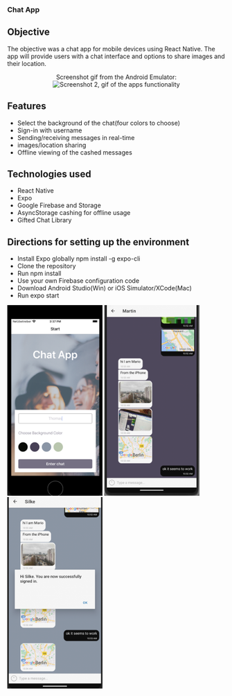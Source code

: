 ### Chat App

## Objective

The objective was a chat app for mobile devices using React Native. The app will provide users with a chat interface and options to share images and their location.

<p align="center">Screenshot gif from the Android Emulator: <img src="https://github.com/ilsegaertner/chat-app/blob/main/assets/gif%20for%20chat%20app.gif" alt="Screenshot 2, gif of the apps functionality" width="220">

</p>

## Features

- Select the background of the chat(four colors to choose)
- Sign-in with username
- Sending/receiving messages in real-time
- images/location sharing
- Offline viewing of the cashed messages

## Technologies used

- React Native
- Expo
- Google Firebase and Storage
- AsyncStorage cashing for offline usage
- Gifted Chat Library

## Directions for setting up the environment

- Install Expo globally npm install -g expo-cli
- Clone the repository
- Run npm install
- Use your own Firebase configuration code
- Download Android Studio(Win) or iOS Simulator/XCode(Mac)
- Run expo start

<img width="220" alt="Screenshot 1 from app" src="https://github.com/ilsegaertner/chat-app/blob/main/assets/screen1.png"> <img width="220" alt="Screenshot 2 from app" src="https://github.com/ilsegaertner/chat-app/blob/main/assets/screen-example.png"><img width="220" alt="Screenshot 3 from app" src="https://github.com/ilsegaertner/chat-app/blob/main/assets/screen-example2.png">
